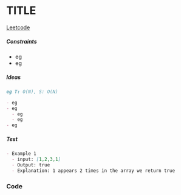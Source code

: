 # TITLE

[Leetcode](LINK)

##### Constraints

- eg
- eg

##### Ideas

```markdown
eg T: O(N), S: O(N)

- eg
- eg
  - eg
  - eg
- eg
```

##### Test

```markdown
- Example 1
  - input: [1,2,3,1]
  - Output: true
  - Explanation: 1 appears 2 times in the array we return true
```

### Code

```typescript

```
